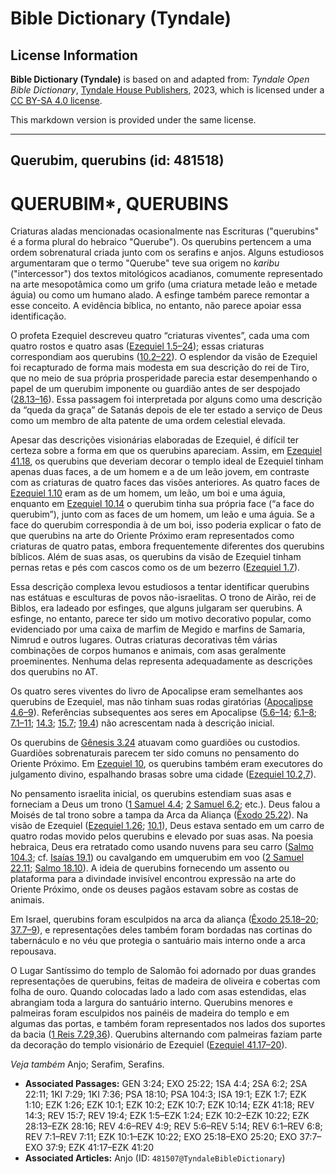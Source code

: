 # Bible Dictionary (Tyndale)

## License Information

**Bible Dictionary (Tyndale)** is based on and adapted from: _Tyndale Open Bible Dictionary_, [Tyndale House Publishers](https://tyndaleopenresources.com/), 2023, which is licensed under a [CC BY-SA 4.0 license](https://creativecommons.org/licenses/by-sa/4.0/legalcode.en).

This markdown version is provided under the same license.



--------------------------------

## Querubim, querubins (id: 481518)

QUERUBIM\*, QUERUBINS
=====================

Criaturas aladas mencionadas ocasionalmente nas Escrituras ("querubins" é a forma plural do hebraico "Querube"). Os querubins pertencem a uma ordem sobrenatural criada junto com os serafins e anjos. Alguns estudiosos argumentaram que o termo "Querube" teve sua origem no *karibu* ("intercessor") dos textos mitológicos acadianos, comumente representado na arte mesopotâmica como um grifo (uma criatura metade leão e metade águia) ou como um humano alado. A esfinge também parece remontar a esse conceito. A evidência bíblica, no entanto, não parece apoiar essa identificação.

O profeta Ezequiel descreveu quatro “criaturas viventes”, cada uma com quatro rostos e quatro asas ([Ezequiel 1\.5–24](https://ref.ly/Ezek1:5-Ezek1:24)); essas criaturas correspondiam aos querubins ([10\.2–22](https://ref.ly/Ezek10:2-Ezek10:22)). O esplendor da visão de Ezequiel foi recapturado de forma mais modesta em sua descrição do rei de Tiro, que no meio de sua própria prosperidade parecia estar desempenhando o papel de um querubim imponente ou guardião antes de ser despojado ([28\.13–16](https://ref.ly/Ezek28:13-Ezek28:16)). Essa passagem foi interpretada por alguns como uma descrição da “queda da graça” de Satanás depois de ele ter estado a serviço de Deus como um membro de alta patente de uma ordem celestial elevada.

Apesar das descrições visionárias elaboradas de Ezequiel, é difícil ter certeza sobre a forma em que os querubins apareciam. Assim, em [Ezequiel 41\.18](https://ref.ly/Ezek41:18), os querubins que deveriam decorar o templo ideal de Ezequiel tinham apenas duas faces, a de um homem e a de um leão jovem, em contraste com as criaturas de quatro faces das visões anteriores. As quatro faces de [Ezequiel 1\.10](https://ref.ly/Ezek1:10) eram as de um homem, um leão, um boi e uma águia, enquanto em [Ezequiel 10\.14](https://ref.ly/Ezek10:14) o querubim tinha sua própria face (“a face do querubim”), junto com as faces de um homem, um leão e uma águia. Se a face do querubim correspondia à de um boi, isso poderia explicar o fato de que querubins na arte do Oriente Próximo eram representados como criaturas de quatro patas, embora frequentemente diferentes dos querubins bíblicos. Além de suas asas, os querubins da visão de Ezequiel tinham pernas retas e pés com cascos como os de um bezerro ([Ezequiel 1\.7](https://ref.ly/Ezek1:7)).

Essa descrição complexa levou estudiosos a tentar identificar querubins nas estátuas e esculturas de povos não\-israelitas. O trono de Airão, rei de Biblos, era ladeado por esfinges, que alguns julgaram ser querubins. A esfinge, no entanto, parece ter sido um motivo decorativo popular, como evidenciado por uma caixa de marfim de Megido e marfins de Samaria, Nimrud e outros lugares. Outras criaturas decorativas têm várias combinações de corpos humanos e animais, com asas geralmente proeminentes. Nenhuma delas representa adequadamente as descrições dos querubins no AT.

Os quatro seres viventes do livro de Apocalipse eram semelhantes aos querubins de Ezequiel, mas não tinham suas rodas giratórias ([Apocalipse 4\.6–9](https://ref.ly/Rev4:6-Rev4:9)). Referências subsequentes aos seres em Apocalipse ([5\.6–14](https://ref.ly/Rev5:6-Rev5:14); [6\.1–8](https://ref.ly/Rev6:1-Rev6:8); [7\.1–11](https://ref.ly/Rev7:1-Rev7:11); [14\.3](https://ref.ly/Rev14:3); [15\.7](https://ref.ly/Rev15:7); [19\.4](https://ref.ly/Rev19:4)) não acrescentam nada à descrição inicial.

Os querubins de [Gênesis 3\.24](https://ref.ly/Gen3:24) atuavam como guardiões ou custodios. Guardiões sobrenaturais parecem ter sido comuns no pensamento do Oriente Próximo. Em [Ezequiel 10](https://ref.ly/Ezek10:1-Ezek10:22), os querubins também eram executores do julgamento divino, espalhando brasas sobre uma cidade ([Ezequiel 10\.2,7](https://ref.ly/Ezek10:2,Ezek10:7)).

No pensamento israelita inicial, os querubins estendiam suas asas e forneciam a Deus um trono ([1 Samuel 4\.4](https://ref.ly/1Sam4:4); [2 Samuel 6\.2](https://ref.ly/2Sam6:2); etc.). Deus falou a Moisés de tal trono sobre a tampa da Arca da Aliança ([Êxodo 25\.22](https://ref.ly/Exod25:22)). Na visão de Ezequiel ([Ezequiel 1\.26](https://ref.ly/Ezek1:26); [10\.1](https://ref.ly/Ezek10:1)), Deus estava sentado em um carro de quatro rodas movido pelos querubins e elevado por suas asas. Na poesia hebraica, Deus era retratado como usando nuvens para seu carro ([Salmo 104\.3](https://ref.ly/Ps104:3); cf. [Isaías 19\.1](https://ref.ly/Isa19:1)) ou cavalgando em umquerubim em voo ([2 Samuel 22\.11](https://ref.ly/2Sam22:11); [Salmo 18\.10](https://ref.ly/Ps18:10)). A ideia de querubins fornecendo um assento ou plataforma para a divindade invisível encontrou expressão na arte do Oriente Próximo, onde os deuses pagãos estavam sobre as costas de animais.

Em Israel, querubins foram esculpidos na arca da aliança ([Êxodo 25\.18–20](https://ref.ly/Exod25:18-Exod25:20); [37\.7–9](https://ref.ly/Exod37:7-Exod37:9)), e representações deles também foram bordadas nas cortinas do tabernáculo e no véu que protegia o santuário mais interno onde a arca repousava.

O Lugar Santíssimo do templo de Salomão foi adornado por duas grandes representações de querubins, feitas de madeira de oliveira e cobertas com folha de ouro. Quando colocadas lado a lado com asas estendidas, elas abrangiam toda a largura do santuário interno. Querubins menores e palmeiras foram esculpidos nos painéis de madeira do templo e em algumas das portas, e também foram representados nos lados dos suportes da bacia ([1 Reis 7\.29,36](https://ref.ly/1Kgs7:29,1Kgs7:36)). Querubins alternando com palmeiras faziam parte da decoração do templo visionário de Ezequiel ([Ezequiel 41\.17–20](https://ref.ly/Ezek41:17-Ezek41:20)).

*Veja também* Anjo; Serafim, Serafins.

* **Associated Passages:** GEN 3:24; EXO 25:22; 1SA 4:4; 2SA 6:2; 2SA 22:11; 1KI 7:29; 1KI 7:36; PSA 18:10; PSA 104:3; ISA 19:1; EZK 1:7; EZK 1:10; EZK 1:26; EZK 10:1; EZK 10:2; EZK 10:7; EZK 10:14; EZK 41:18; REV 14:3; REV 15:7; REV 19:4; EZK 1:5–EZK 1:24; EZK 10:2–EZK 10:22; EZK 28:13–EZK 28:16; REV 4:6–REV 4:9; REV 5:6–REV 5:14; REV 6:1–REV 6:8; REV 7:1–REV 7:11; EZK 10:1–EZK 10:22; EXO 25:18–EXO 25:20; EXO 37:7–EXO 37:9; EZK 41:17–EZK 41:20
* **Associated Articles:** Anjo (ID: `481507@TyndaleBibleDictionary`)

